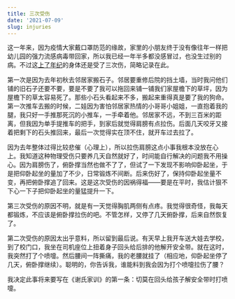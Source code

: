 ```yaml
---
title: 三次受伤
date: '2021-07-09'
slug: injuries
---
```


这一年来，因为疫情大家戴口罩防范的缘故，家里的小朋友终于没有像往年一样把幼儿园的强力流感病毒带回家，所以我已经一年半多都没感冒过，也没生过别的病。不过这[上了年纪](/cn/2019/01/weak-youth/)的身体还是受了三次伤，简略记录在此。

第一次是因为去年初秋去邻居家搬石子。邻居要重修后院的挡土墙，当时我问他们铺的旧石子还要不要，要是不要了我可以拖回来铺一铺我们家屋檐下的草坪，因为屋檐下的草太容易死了。那些小石头看起来不多，搬起来重得真是要了我的狗命。第一次推车去搬的时候，二娃因为害怕邻居家热情的小哥哥小姐姐，一直抱着我的腿，我只好一手推那死沉的小推车，一手牵着他。邻居家不远，不到三百米的距离，但我因为单手提推车的把手，到家后就觉得肩膀有点拉伤。后面几天咬牙又接着把剩下的石头推回来，最后一次觉得实在顶不住，就开车过去拉了。

因为去年整体过得比较悲催（心理上），所以拉伤肩膀这点小事我根本没放在心上。我知道这种物理受伤只要养几天自然就好了，时间能自行解决的问题我不用操心。因为肩膀伤了，俯卧撑当然也做不了了，但试了一下发现不影响仰卧起坐，于是把仰卧起坐的量加了不少，日常锻炼不间断。后来伤好了，保持仰卧起坐量不变，再把俯卧撑追了回来。这是这次受伤的因祸得福——要是在平时，我估计狠不下心一下子把仰卧起坐的量猛提升一下。

第三次受伤的原因不明，就是有一天觉得胸肌两侧有点疼。我觉得很奇怪，我每天都锻炼，不应该是俯卧撑拉伤的吧。不管怎样，又停了几天俯卧撑，后来自然恢复了。

第二次受伤的原因太出乎意料，所以留到最后说。有天早上我开车送大娃去学校，到了校门口，我坐在司机座位上扭着身子回头给后排的他解开安全带。就在这时，我突然打了个喷嚏。然后腰间一阵撕痛，我的老腰就挂了（相应地，仰卧起坐停了几天，俯卧撑继续）。聪明的，你告诉我，谁能料到我会因为打个喷嚏拉伤了腰？

我决定此事将来要写在《谢氏家训》的第一条：切莫在回头给孩子解安全带时打喷嚏。
